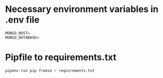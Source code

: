 # Necessary environment variables in .env file
```
MONGO_HOST=
MONGO_DATABASE=
```

# Pipfile to requirements.txt
```sh
pipenv run pip freeze > requirements.txt
```
